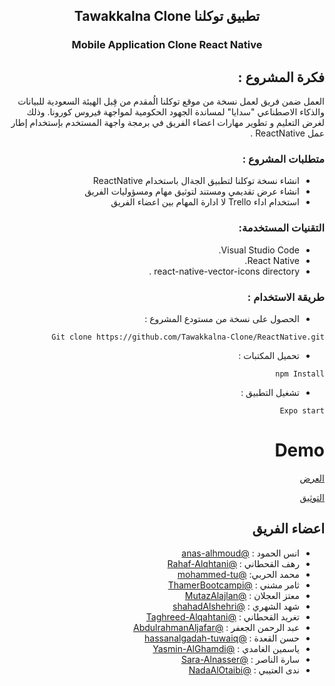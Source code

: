 
##  <div align="center">Tawakkalna Clone  تطبيق توكلنا 
<div align="center" >

<!-- <img src="../Image/logo.png" alt="Tuwaiq Logo"  width="40"   height="40"/>
<img src="../Image/Tawakkalna-logo.png" alt="Tawakkalna Logo" width="60"  height="60" ; />
<img src="../Image/React-Native Logo.png" alt="React native Logo"   height="50"; width="50"/> -->

 ###  Mobile  Application  Clone  React Native 

</div>
<div dir=rtl>

## فكرة المشروع : 

العمل ضمن فريق لعمل نسخة من موقع توكلنا الُمقدم من قِبل الهيئة السعودية للبيانات والذكاء الاصطناعي "سدايا" لمساندة الجهود الحكومية لمواجهة فيروس كورونا. وذلك لغرض التعليم و تطوير مهارات اعضاء الفريق في برمجة واجهة المستخدم بإستخدام إطار عمل ReactNative  .

### متطلبات المشروع :
- انشاء نسخة  توكلنا لتطبيق الجةال باستخدام ReactNative  
- انشاء عرض تقديمي ومستند لتوثيق مهام ومسؤوليات الفريق 
-  استخدام اداء Trello لا ادارة المهام بين  اعضاء الفريق 

### التقنيات المستخدمة: 

 -  Visual Studio Code.
 -  React Native.
 -  react-native-vector-icons directory .

###  طريقة الاستخدام :

 

- الحصول على نسخة من مستودع المشروع :

 ```
 Git clone https://github.com/Tawakkalna-Clone/ReactNative.git
  ```

- تحميل المكتبات :

 ```
 npm Install
 ```

- تشغيل التطبيق :

 ```
 Expo start
 ```

# Demo

<div align="center">
 
  </div>
 

 [العرض]( https://www.canva.com/design/DAEl48oZYtQ/i9v-ReLYzklEm5EYJ9IiZA/view?utm_content=DAEl48oZYtQ&utm_campaign=designshare&utm_medium=link2&utm_source=homepage_design_menu
)

 
 

 
  [ التوثيق](https://www.canva.com/design/DAElkQBA8Ks/U1XHUnR1x7A8wKgT2bNhhw/view?utm_content=DAElkQBA8Ks&utm_campaign=designshare&utm_medium=link2&utm_source=homepage_design_menu )

  
## اعضاء الفريق   

 - انس الحمود : [@anas-alhmoud](https://github.com/anas-alhmoud)
 - رهف القحطاني   :  [@Rahaf-Alqhtani](https://github.com/Rahaf-Alqhtani)
 - محمد الحربي:  [@mohammed-tu](https://github.com/mohammed-tu)
 - ثامر مشني   :  [@ThamerBootcampi](https://github.com/ThamerBootcamp)
 - معتز العجلان   :  [@MutazAlajlan](https://github.com/MutazAlajlan)
 - شهد الشهري   :  [@shahadAlshehri](https://github.com/shahadAlshehri)
 - تغريد القحطاني   :  [@Taghreed-Alqahtani](https://github.com/Taghreed-Alqahtani)
 - عبد الرحمن الجعفر  :  [@AbdulrahmanAljafar](https://github.com/AbdulrahmanAljafar)
 - حسن القعدة   :  [@hassanalgadah-tuwaiq](https://github.com/hassanalgadah-tuwaiq)
 - ياسمين الغامدي :  [@Yasmin-AlGhamdi](https://github.com/Yasmin-AlGhamdi)
 - سارة الناصر  :  [@Sara-Alnasser](https://github.com/Sara-Alnasser)
 - ندى العتيبي :  [@NadaAlOtaibi](https://github.com/NadaAlOtaibi)










         







